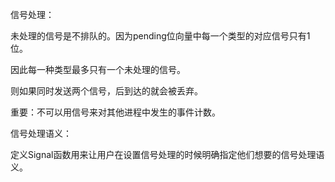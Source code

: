 信号处理：

未处理的信号是不排队的。因为pending位向量中每一个类型的对应信号只有1位。

因此每一种类型最多只有一个未处理的信号。

则如果同时发送两个信号，后到达的就会被丢弃。

重要：不可以用信号来对其他进程中发生的事件计数。

信号处理语义：

定义Signal函数用来让用户在设置信号处理的时候明确指定他们想要的信号处理语义。

